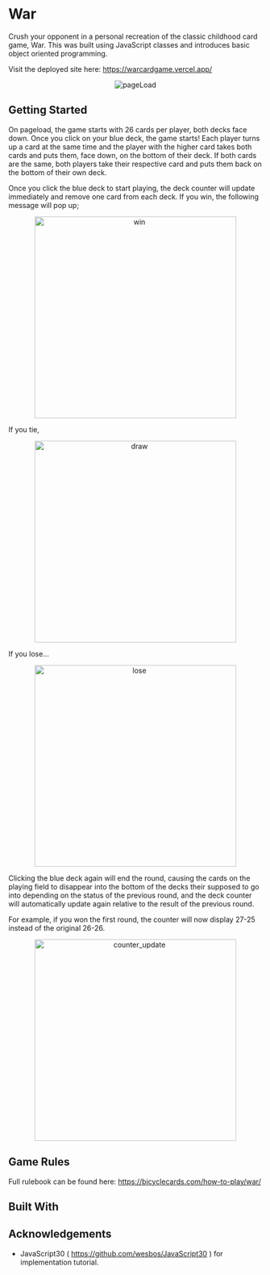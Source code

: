 # War

Crush your opponent in a personal recreation of the classic childhood card game, War. This was built using JavaScript classes and introduces basic object oriented programming.

Visit the deployed site here: https://warcardgame.vercel.app/

<p align="center"><img src="https://i.imgur.com/g1J6cLF.png" alt="pageLoad"></p>

## Getting Started

On pageload, the game starts with 26 cards per player, both decks face down. Once you click on your blue deck, the game starts! Each player turns up a card at the same time and the player with the higher card takes both cards and puts them, face down, on the bottom of their deck. If both cards are the same, both players take their respective card and puts them back on the bottom of their own deck. 

Once you click the blue deck to start playing, the deck counter will update immediately and remove one card from each deck. If you win, the following message will pop up;
<p align="center"><img src="https://i.imgur.com/kwsjriL.png" height="400" alt="win"></p>

If you tie, 
<p align="center"><img src="https://i.imgur.com/Oigvr8r.png" height="400" alt="draw"></p>

If you lose...
<p align="center"><img src="https://i.imgur.com/grNXBF6.png" height="400" alt="lose"></p>

Clicking the blue deck again will end the round, causing the cards on the playing field to disappear into the bottom of the decks their supposed to go into depending on the status of the previous round, and the deck counter will automatically update again relative to the result of the previous round.

For example, if you won the first round, the counter will now display 27-25 instead of the original 26-26. 
<p align="center"><img src="https://i.imgur.com/ZGYlq1N.png" height="400" alt="counter_update"></p>

## Game Rules

Full rulebook can be found here: https://bicyclecards.com/how-to-play/war/

## Built With

## Acknowledgements

- JavaScript30 ( https://github.com/wesbos/JavaScript30 ) for implementation tutorial.